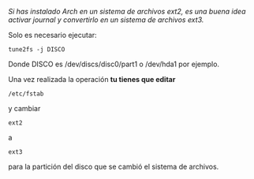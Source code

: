 *Si has instalado Arch en un sistema de archivos ext2, es una buena idea activar journal y convertirlo en un sistema de archivos ext3.*

Solo es necesario ejecutar:

```
tune2fs -j DISCO 

```

Donde DISCO es /dev/discs/disc0/part1 o /dev/hda1 por ejemplo.

Una vez realizada la operación **tu tienes que editar**

```
/etc/fstab 

```

y cambiar

```
ext2

```

a

```
ext3

```

para la partición del disco que se cambió el sistema de archivos.